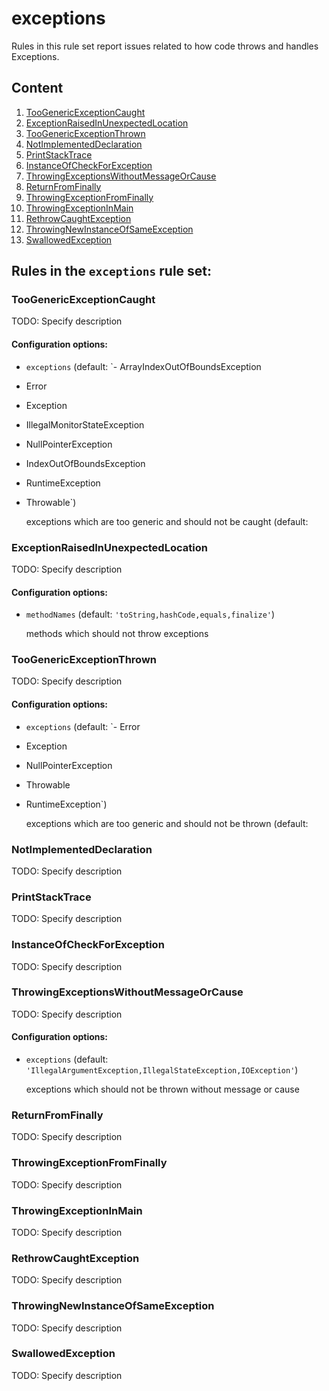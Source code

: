 # exceptions

Rules in this rule set report issues related to how code throws and handles Exceptions.

## Content

1. [TooGenericExceptionCaught](#TooGenericExceptionCaught)
2. [ExceptionRaisedInUnexpectedLocation](#ExceptionRaisedInUnexpectedLocation)
3. [TooGenericExceptionThrown](#TooGenericExceptionThrown)
4. [NotImplementedDeclaration](#NotImplementedDeclaration)
5. [PrintStackTrace](#PrintStackTrace)
6. [InstanceOfCheckForException](#InstanceOfCheckForException)
7. [ThrowingExceptionsWithoutMessageOrCause](#ThrowingExceptionsWithoutMessageOrCause)
8. [ReturnFromFinally](#ReturnFromFinally)
9. [ThrowingExceptionFromFinally](#ThrowingExceptionFromFinally)
10. [ThrowingExceptionInMain](#ThrowingExceptionInMain)
11. [RethrowCaughtException](#RethrowCaughtException)
12. [ThrowingNewInstanceOfSameException](#ThrowingNewInstanceOfSameException)
13. [SwallowedException](#SwallowedException)
## Rules in the `exceptions` rule set:

### TooGenericExceptionCaught

TODO: Specify description

#### Configuration options:

* `exceptions` (default: `- ArrayIndexOutOfBoundsException
- Error
- Exception
- IllegalMonitorStateException
- NullPointerException
- IndexOutOfBoundsException
- RuntimeException
- Throwable`)

   exceptions which are too generic and should not be caught
(default:

### ExceptionRaisedInUnexpectedLocation

TODO: Specify description

#### Configuration options:

* `methodNames` (default: `'toString,hashCode,equals,finalize'`)

   methods which should not throw exceptions

### TooGenericExceptionThrown

TODO: Specify description

#### Configuration options:

* `exceptions` (default: `- Error
- Exception
- NullPointerException
- Throwable
- RuntimeException`)

   exceptions which are too generic and should not be thrown
(default:

### NotImplementedDeclaration

TODO: Specify description

### PrintStackTrace

TODO: Specify description

### InstanceOfCheckForException

TODO: Specify description

### ThrowingExceptionsWithoutMessageOrCause

TODO: Specify description

#### Configuration options:

* `exceptions` (default: `'IllegalArgumentException,IllegalStateException,IOException'`)

   exceptions which should not be thrown without message or cause

### ReturnFromFinally

TODO: Specify description

### ThrowingExceptionFromFinally

TODO: Specify description

### ThrowingExceptionInMain

TODO: Specify description

### RethrowCaughtException

TODO: Specify description

### ThrowingNewInstanceOfSameException

TODO: Specify description

### SwallowedException

TODO: Specify description
